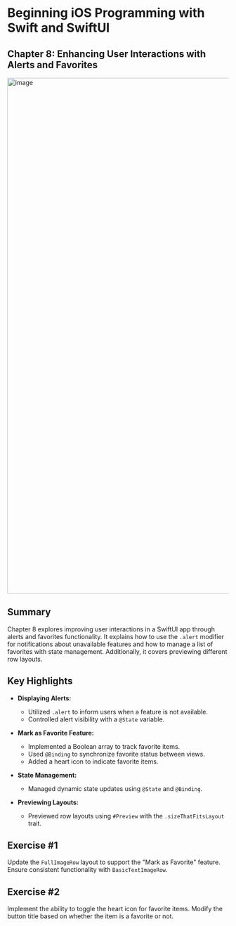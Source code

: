 # Beginning iOS Programming with Swift and SwiftUI

## Chapter 8: Enhancing User Interactions with Alerts and Favorites

<img width="1174" alt="image" src="https://github.com/user-attachments/assets/2874da15-b6b5-457e-83c9-3fcd01ea8b3e">

## Summary
Chapter 8 explores improving user interactions in a SwiftUI app through alerts and favorites functionality. It explains how to use the `.alert` modifier for notifications about unavailable features and how to manage a list of favorites with state management. Additionally, it covers previewing different row layouts.

## Key Highlights
- **Displaying Alerts:** 
  - Utilized `.alert` to inform users when a feature is not available.
  - Controlled alert visibility with a `@State` variable.

- **Mark as Favorite Feature:**
  - Implemented a Boolean array to track favorite items.
  - Used `@Binding` to synchronize favorite status between views.
  - Added a heart icon to indicate favorite items.

- **State Management:**
  - Managed dynamic state updates using `@State` and `@Binding`.

- **Previewing Layouts:**
  - Previewed row layouts using `#Preview` with the `.sizeThatFitsLayout` trait.

## Exercise #1
Update the `FullImageRow` layout to support the "Mark as Favorite" feature. Ensure consistent functionality with `BasicTextImageRow`.

## Exercise #2
Implement the ability to toggle the heart icon for favorite items. Modify the button title based on whether the item is a favorite or not.
